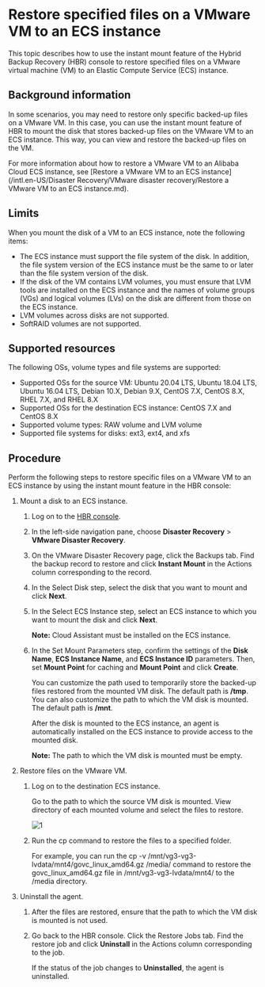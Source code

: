 # Restore specified files on a VMware VM to an ECS instance

This topic describes how to use the instant mount feature of the Hybrid Backup Recovery \(HBR\) console to restore specified files on a VMware virtual machine \(VM\) to an Elastic Compute Service \(ECS\) instance.

## Background information

In some scenarios, you may need to restore only specific backed-up files on a VMware VM. In this case, you can use the instant mount feature of HBR to mount the disk that stores backed-up files on the VMware VM to an ECS instance. This way, you can view and restore the backed-up files on the VM.

For more information about how to restore a VMware VM to an Alibaba Cloud ECS instance, see [Restore a VMware VM to an ECS instance](/intl.en-US/Disaster Recovery/VMware disaster recovery/Restore a VMware VM to an ECS instance.md).

## Limits

When you mount the disk of a VM to an ECS instance, note the following items:

-   The ECS instance must support the file system of the disk. In addition, the file system version of the ECS instance must be the same to or later than the file system version of the disk.
-   If the disk of the VM contains LVM volumes, you must ensure that LVM tools are installed on the ECS instance and the names of volume groups \(VGs\) and logical volumes \(LVs\) on the disk are different from those on the ECS instance.
-   LVM volumes across disks are not supported.
-   SoftRAID volumes are not supported.

## Supported resources

The following OSs, volume types and file systems are supported:

-   Supported OSs for the source VM: Ubuntu 20.04 LTS, Ubuntu 18.04 LTS, Ubuntu 16.04 LTS, Debian 10.X, Debian 9.X, CentOS 7.X, CentOS 8.X, RHEL 7.X, and RHEL 8.X
-   Supported OSs for the destination ECS instance: CentOS 7.X and CentOS 8.X
-   Supported volume types: RAW volume and LVM volume
-   Supported file systems for disks: ext3, ext4, and xfs

## Procedure

Perform the following steps to restore specific files on a VMware VM to an ECS instance by using the instant mount feature in the HBR console:

1.  Mount a disk to an ECS instance.

    1.  Log on to the [HBR console](https://hbr.console.aliyun.com).

    2.  In the left-side navigation pane, choose **Disaster Recovery** \> **VMware Disaster Recovery**.

    3.  On the VMware Disaster Recovery page, click the Backups tab. Find the backup record to restore and click **Instant Mount** in the Actions column corresponding to the record.

    4.  In the Select Disk step, select the disk that you want to mount and click **Next**.

    5.  In the Select ECS Instance step, select an ECS instance to which you want to mount the disk and click **Next**.

        **Note:** Cloud Assistant must be installed on the ECS instance.

    6.  In the Set Mount Parameters step, confirm the settings of the **Disk Name**, **ECS Instance Name**, and **ECS Instance ID** parameters. Then, set **Mount Point** for caching and **Mount Point** and click **Create**.

        You can customize the path used to temporarily store the backed-up files restored from the mounted VM disk. The default path is **/tmp**. You can also customize the path to which the VM disk is mounted. The default path is **/mnt**.

        After the disk is mounted to the ECS instance, an agent is automatically installed on the ECS instance to provide access to the mounted disk.

        **Note:** The path to which the VM disk is mounted must be empty.

2.  Restore files on the VMware VM.

    1.  Log on to the destination ECS instance.

        Go to the path to which the source VM disk is mounted. View directory of each mounted volume and select the files to restore.

        ![1](https://static-aliyun-doc.oss-cn-hangzhou.aliyuncs.com/assets/img/en-US/1880703061/p148919.png)

    2.  Run the cp command to restore the files to a specified folder.

        For example, you can run the cp -v /mnt/vg3-vg3-lvdata/mnt4/govc\_linux\_amd64.gz /media/ command to restore the govc\_linux\_amd64.gz file in /mnt/vg3-vg3-lvdata/mnt4/ to the /media directory.

3.  Uninstall the agent.

    1.  After the files are restored, ensure that the path to which the VM disk is mounted is not used.

    2.  Go back to the HBR console. Click the Restore Jobs tab. Find the restore job and click **Uninstall** in the Actions column corresponding to the job.

        If the status of the job changes to **Uninstalled**, the agent is uninstalled.


